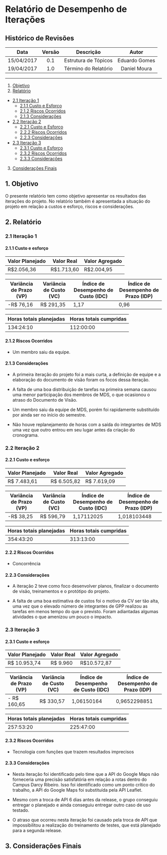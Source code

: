 # Relatório de Desempenho de Iterações

## Histórico de Revisões

| Data | Versão | Descrição | Autor |
|:----:|:------:|:---------:|:-----:|
|15/04/2017|0.1|Estrutura de Tópicos|Eduardo Gomes|
|19/04/2017|1.0|Término do Relatório|Daniel Moura|


***

1.  [Objetivo](#1-objetivo)
2.  [Relatório](#2-relat%C3%B3rio)
   * [2.1 Iteração 1](#21-itera%C3%A7%C3%A3o)
      * [2.1.1 Custo e Esforço](#211-custo-e-esfor%C3%A7o)
      * [2.1.2 Riscos Ocorridos](#212-riscos-ocorridos)
      * [2.1.3 Considerações](#213-considera%C3%A7%C3%B5es)
   * [2.2 Iteração 2](#22-itera%C3%A7%C3%A3o-2)
      * [2.2.1 Custo e Esforço](#221-custo-e-esfor%C3%A7o)
      * [2.2.2 Riscos Ocorridos](#222-riscos-ocorridos)
      * [2.2.3 Considerações](#223-considera%C3%A7%C3%B5es)
   * [2.3 Iteração 3](#23-itera%C3%A7%C3%A3o)
      * [2.3.1 Custo e Esforço](#231-custo-e-esfor%C3%A7o)
      * [2.3.2 Riscos Ocorridos](#232-riscos-ocorridos)
      * [2.3.3 Considerações](#233-considera%C3%A7%C3%B5es)
3.  [Considerações Finais](#3-considerações)

## 1. Objetivo

O presente relatório tem como objetivo apresentar os resultados das iterações do projeto. No relatório também é apresentada a situação do projeto em relação a custos e esforço, riscos e considerações.

## 2. Relatório

### 2.1 Iteração 1

#### 2.1.1 Custo e esforço

| Valor Planejado | Valor Real | Valor Agregado |
|-----------------|------------|----------------|
| R$2.056,36      | R$1.713,60 | R$2.004,95     |

| Variância de Prazo (VP) | Variância de Custo (VC) | Índice de Desempenho de Custo (IDC) | Índice de Desempenho de Prazo (IDP) |
|-------------------------|-------------------------|-------------------------------------|-------------------------------------|
| -R$ 76,16               | R$ 291,35               | 1,17                                | 0,96                                |

| Horas totais planejadas | Horas totais cumpridas |
|-------------------------|------------------------|
| 134:24:10               | 112:00:00              |

#### 2.1.2 Riscos Ocorridos

* Um membro saiu da equipe.

#### 2.1.3 Considerações

* A primeira iteração do projeto foi a mais curta, a definição de equipe e a elaboração do documento de visão foram os focos dessa iteração.

* A falta de uma boa distribuição de tarefas na primeira semana causou uma menor participação dos membros de MDS, o que ocasionou o atraso do Documento de Visão.

* Um membro saiu da equipe de MDS, porém foi rapidamente substituído por ainda ser no início do semestre.

* Não houve replanejamento de horas com a saída do integrantes de MDS uma vez que outro entrou em seu lugar antes da criação do cronograma.

### 2.2 Iteração 2

#### 2.2.1 Custo e esforço

| Valor Planejado | Valor Real  | Valor Agregado |
|-----------------|-------------|----------------|
| R$ 7.483,61     | R$ 6.505,82 | R$ 7.619,09    |

| Variância de Prazo (VP) | Variância de Custo (VC) | Índice de Desempenho de Custo (IDC) | Índice de Desempenho de Prazo (IDP) |
|-------------------------|-------------------------|-------------------------------------|-------------------------------------|
| -R$ 38,25               | R$ 596,79               | 1,17112025                          | 1,018103448                         |

| Horas totais planejadas | Horas totais cumpridas |
|-------------------------|------------------------|
| 354:43:20               | 313:13:00              |

#### 2.2.2 Riscos Ocorridos

* Concorrência

#### 2.2.3 Considerações

* A iteração 2 teve como foco desenvolver planos, finalizar o documento de visão, treinamentos e o protótipo do projeto.

* A falta de uma boa estimativa de custos foi o motivo da CV ser tão alta, uma vez que o elevado número de integrantes de GPP realizou as tarefas em menos tempo do que o previsto. Foram adiantadas algumas atividades o que amenizou um pouco o impacto.



### 2.3 Iteração 3

#### 2.3.1 Custo e esforço

| Valor Planejado | Valor Real | Valor Agregado |
|-----------------|------------|----------------|
| R$ 10.953,74    | R$ 9.960   | R$10.572,87    |

| Variância de Prazo (VP) | Variância de Custo (VC) | Índice de Desempenho de Custo (IDC) | Índice de Desempenho de Prazo (IDP) |
|-------------------------|-------------------------|-------------------------------------|-------------------------------------|
| - R$ 160,65             | R$ 330,57               | 1,06150164                          | 0,9652298851                        |

| Horas totais planejadas | Horas totais cumpridas |
|-------------------------|------------------------|
| 257:53:20               | 225:47:00              |

#### 2.3.2 Riscos Ocorridos

* Tecnologia com funções que trazem resultados imprecisos

#### 2.3.3 Considerações

* Nesta iteração foi identificado pelo time que a API do Google Maps não forneceria uma precisão satisfatória em relação a rotas dentro do Campus Darcy Ribeiro. Isso foi identificado como um ponto crítico do trabalho, a API do Google Maps foi substituída pela API Leaflet.

* Mesmo com a troca de API 6 dias antes da release, o grupo conseguiu entregar o planejado e ainda conseguiu entregar outro caso de uso testado.

* O atraso que ocorreu nesta iteração foi causado pela troca de API que impossibilitou a realização do treinamento de testes, que está planejado para a segunda release.

## 3. Considerações Finais
